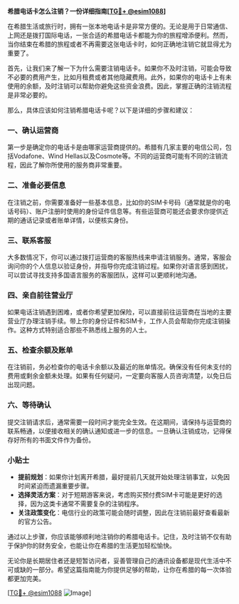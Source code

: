 **希腊电话卡怎么注销？一份详细指南[[TG💪+ @esim1088](https://t.me/s/esim1088)]**

在希腊生活或旅行时，拥有一张本地电话卡是非常方便的。无论是用于日常通信、上网还是拨打国际电话，一张合适的希腊电话卡都能为你的旅程增添便利。然而，当你结束在希腊的旅程或者不再需要这张电话卡时，如何正确地注销它就显得尤为重要了。

首先，让我们来了解一下为什么需要注销电话卡。如果你不及时注销，可能会导致不必要的费用产生，比如月租费或者其他隐藏费用。此外，如果你的电话卡上有未使用的余额，及时注销可以帮助你避免这些资金浪费。因此，掌握正确的注销流程是非常必要的。

那么，具体应该如何注销希腊电话卡呢？以下是详细的步骤和建议：

### 一、确认运营商

第一步是确定你的电话卡是由哪家运营商提供的。希腊有几家主要的电信公司，包括Vodafone、Wind Hellas以及Cosmote等。不同的运营商可能有不同的注销流程，因此了解你所使用的服务商非常重要。

### 二、准备必要信息

在注销之前，你需要准备好一些基本信息，比如你的SIM卡号码（通常就是你的电话号码）、账户注册时使用的身份证件信息等。有些运营商可能还会要求你提供近期的通话记录或者账单详情，以便核实身份。

### 三、联系客服

大多数情况下，你可以通过拨打运营商的客服热线来申请注销服务。通常，客服会询问你的个人信息以验证身份，并指导你完成注销过程。如果你对语言感到困扰，可以尝试寻找支持多国语言服务的客服团队，这样可以更顺利地沟通。

### 四、亲自前往营业厅

如果电话注销遇到困难，或者你希望更加保险，可以直接前往运营商在当地的主要营业厅办理注销手续。带上你的身份证件和SIM卡，工作人员会帮助你完成注销操作。这种方式特别适合那些不熟悉线上服务的人士。

### 五、检查余额及账单

在注销前，务必检查你的电话卡余额以及最近的账单情况。确保没有任何未支付的费用或剩余金额未处理。如果有任何疑问，一定要向客服人员咨询清楚，以免日后出现问题。

### 六、等待确认

提交注销请求后，通常需要一段时间才能完全生效。在这期间，请保持与运营商的联系畅通，以便接收相关的确认通知或进一步的信息。一旦确认注销成功，记得保存好所有的书面文件作为备份。

### 小贴士

- **提前规划**：如果你计划离开希腊，最好提前几天就开始处理注销事宜，以免因时间紧迫而遗漏重要步骤。
- **选择灵活方案**：对于短期游客来说，考虑购买预付费SIM卡可能是更好的选择，因为这类卡通常不需要复杂的注销程序。
- **关注政策变化**：电信行业的政策可能会随时调整，因此在注销前最好查看最新的官方公告。

通过以上步骤，你应该能够顺利地注销你的希腊电话卡。记住，及时注销不仅有助于保护你的财务安全，也能让你在希腊的生活更加轻松愉快。

无论你是长期居住者还是短暂访问者，妥善管理自己的通讯设备都是现代生活中不可或缺的一部分。希望这篇指南能为你提供足够的帮助，让你在希腊的每一次体验都更加完美。

[[TG💪+ @esim1088](https://t.me/s/esim1088) ![Image](https://i.postimg.cc/4NQfJmqS/Snipaste-2025-05-13-00-14-12.png)]